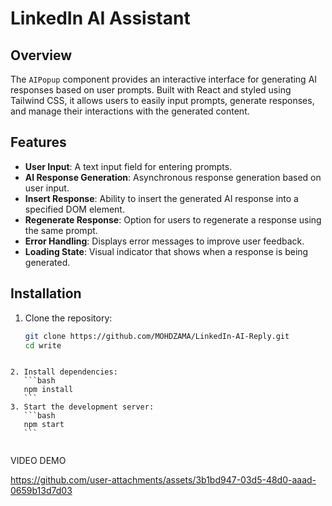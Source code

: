 # LinkedIn AI Assistant

## Overview

The `AIPopup` component provides an interactive interface for generating AI responses based on user prompts. Built with React and styled using Tailwind CSS, it allows users to easily input prompts, generate responses, and manage their interactions with the generated content.

## Features

- **User Input**: A text input field for entering prompts.
- **AI Response Generation**: Asynchronous response generation based on user input.
- **Insert Response**: Ability to insert the generated AI response into a specified DOM element.
- **Regenerate Response**: Option for users to regenerate a response using the same prompt.
- **Error Handling**: Displays error messages to improve user feedback.
- **Loading State**: Visual indicator that shows when a response is being generated.

## Installation

1. Clone the repository:
   ```bash
   git clone https://github.com/MOHDZAMA/LinkedIn-AI-Reply.git
   cd write
   ```

````

2. Install dependencies:
   ```bash
   npm install
   ```
3. Start the development server:
   ```bash
   npm start
   ```


````

VIDEO DEMO

https://github.com/user-attachments/assets/3b1bd947-03d5-48d0-aaad-0659b13d7d03
